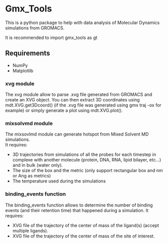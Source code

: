 # Gmx_Tools

This is a python package to help with data analysis of Molecular Dynamics simulations from GROMACS.

It is recommended to import gmx_tools as gt

## Requirements
- NumPy
- Matplotlib

### xvg module

The xvg module allow to parse .xvg file generated from GROMACS and create an XVG object.
You can then extract 3D coordinates using mdt.XVG.get3Dcoord() (if the .xvg file was generated using gmx traj -ox for example) or simply generate a plot using mdt.XVG.plot().

### mixsolvmd module

The mixsovlmd module can generate hotspot from Mixed Solvent MD simulations.\
It requires:
  - 3D trajectories from simulations of all the probes for each timestep in complexe with another molecule (protein, DNA, RNA, lipid bilayer, etc...) and in bulk (water only).
  - The size of the box and the metric (only support rectangular box and nm or Ang as metrics)
  - The temperature used during the simulations

### binding_events function

The binding_events function allows to determine the number of binding events (and their retention time) that happened during a simulation.
It requires:
  - XVG file of the trajectory of the center of mass of the ligand(s) (accept multiple ligands).
  - XVG file of the trajectory of the center of mass of the site of interest.
